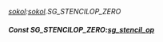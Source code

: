 _[sokol](../../modules/sokol/sokol-module.md):[sokol](../../modules/sokol/sokol-module.md).SG\_STENCILOP\_ZERO_
##### Const SG\_STENCILOP\_ZERO:[sg_stencil_op](../../modules/sokol/sokol-sg_stencil_op.md)
